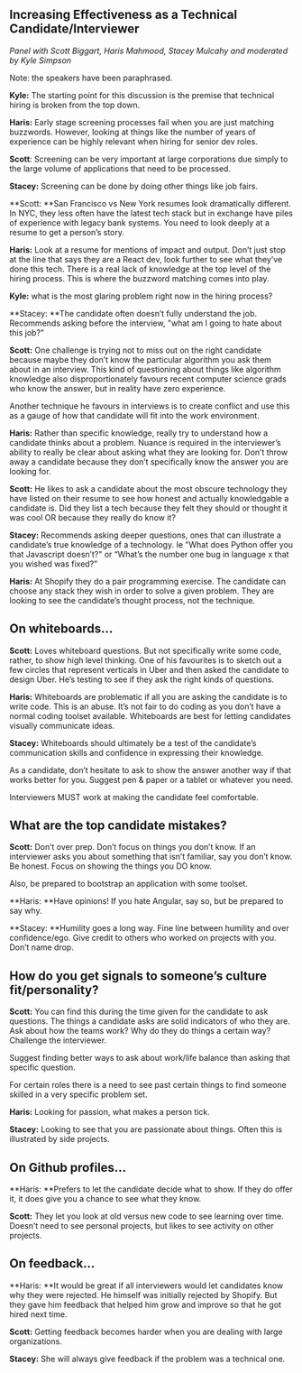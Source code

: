 **Increasing Effectiveness as a Technical Candidate/Interviewer**
-----------------------------------------------------------
*Panel with Scott Biggart, Haris Mahmood, Stacey Mulcahy and moderated by Kyle Simpson*

Note: the speakers have been paraphrased.

**Kyle:** The starting point for this discussion is the premise that technical hiring is broken from the top down.

**Haris:** Early stage screening processes fail when you are just matching buzzwords. However, looking at things like the number of years of experience can be highly relevant when hiring for senior dev roles.

**Scott**: Screening can be very important at large corporations due simply to the large volume of applications that need to be processed.

**Stacey:** Screening can be done by doing other things like job fairs.

**Scott: **San Francisco vs New York resumes look dramatically different. In NYC, they less often have the latest tech stack but in exchange have piles of experience with legacy bank systems. You need to look deeply at a resume to get a person’s story.

**Haris:** Look at a resume for mentions of impact and output. Don’t just stop at the line that says they are a React dev, look further to see what they’ve done this tech. There is a real lack of knowledge at the top level of the hiring process. This is where the buzzword matching comes into play.

**Kyle:** what is the most glaring problem right now in the hiring process?

**Stacey: **The candidate often doesn’t fully understand the job. Recommends asking before the interview, "what am I going to hate about this job?"

**Scott:** One challenge is trying not to miss out on the right candidate because maybe they don’t know the particular algorithm you ask them about in an interview. This kind of questioning about things like algorithm knowledge also disproportionately favours recent computer science grads who know the answer, but in reality have zero experience.

Another technique he favours in interviews is to create conflict and use this as a gauge of how that candidate will fit into the work environment.

**Haris:** Rather than specific knowledge, really try to understand how a candidate thinks about a problem. Nuance is required in the interviewer’s ability to really be clear about asking what they are looking for. Don’t throw away a candidate because they don’t specifically know the answer you are looking for.

**Scott:** He likes to ask a candidate about the most obscure technology they have listed on their resume to see how honest and actually knowledgable a candidate is. Did they list a tech because they felt they should or thought it was cool OR because they really do know it?

**Stacey:** Recommends asking deeper questions, ones that can illustrate a candidate’s true knowledge of a technology. Ie "What does Python offer you that Javascript doesn’t?" or “What’s the number one bug in language x that you wished was fixed?”

**Haris:** At Shopify they do a pair programming exercise. The candidate can choose any stack they wish in order to solve a given problem. They are looking to see the candidate’s thought process, not the technique. 

## On whiteboards…

**Scott:** Loves whiteboard questions. But not specifically write some code, rather, to show high level thinking. One of his favourites is to sketch out a few circles that represent verticals in Uber and then asked the candidate to design Uber. He’s testing to see if they ask the right kinds of questions.

**Haris:** Whiteboards are problematic if all you are asking the candidate is to write code. This is an abuse. It’s not fair to do coding as you don’t have a normal coding toolset available. Whiteboards are best for letting candidates visually communicate ideas.

**Stacey:** Whiteboards should ultimately be a test of the candidate’s communication skills and confidence in expressing their knowledge.

As a candidate, don’t hesitate to ask to show the answer another way if that works better for you. Suggest pen & paper or a tablet or whatever you need.

Interviewers MUST work at making the candidate feel comfortable.

## What are the top candidate mistakes?

**Scott:** Don’t over prep. Don’t focus on things you don’t know. If an interviewer asks you about something that isn’t familiar, say you don’t know. Be honest. Focus on showing the things you DO know.

Also, be prepared to bootstrap an application with some toolset. 

**Haris: **Have opinions! If you hate Angular, say so, but be prepared to say why.

**Stacey: **Humility goes a long way. Fine line between humility and over confidence/ego. Give credit to others who worked on projects with you. Don’t name drop.

## How do you get signals to someone’s culture fit/personality?

**Scott:** You can find this during the time given for the candidate to ask questions. The things a candidate asks are solid indicators of who they are. Ask about how the teams work? Why do they do things a certain way? Challenge the interviewer. 

Suggest finding better ways to ask about work/life balance than asking that specific question.

For certain roles there is a need to see past certain things to find someone skilled in a very specific problem set. 

**Haris:** Looking for passion, what makes a person tick.

**Stacey:** Looking to see that you are passionate about things. Often this is illustrated by side projects.

## On Github profiles…

**Haris: **Prefers to let the candidate decide what to show. If they do offer it, it does give you a chance to see what they know.

**Scott:** They let you look at old versus new code to see learning over time. Doesn’t need to see personal projects, but likes to see activity on other projects.

## On feedback…

**Haris: **It would be great if all interviewers would let candidates know why they were rejected. He himself was initially rejected by Shopify. But they gave him feedback that helped him grow and improve so that he got hired next time.

**Scott:** Getting feedback becomes harder when you are dealing with large organizations.

**Stacey:** She will always give feedback if the problem was a technical one.


